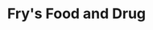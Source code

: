 ---
title: "Fry's Food and Drug"
url: /mesa/frys-food-and-drug-west-baseline-road/
shop: supermarket
---